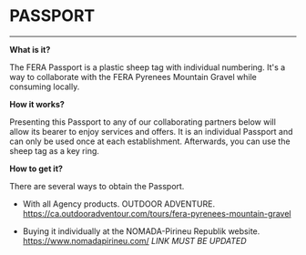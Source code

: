 # PASSPORT

---

**What is it?**

The FERA Passport is a plastic sheep tag with individual numbering.
It's a way to collaborate with the FERA Pyrenees Mountain Gravel while consuming locally.

**How it works?**

Presenting this Passport to any of our collaborating partners below will allow its bearer to enjoy services and offers.
It is an individual Passport and can only be used once at each establishment.
Afterwards, you can use the sheep tag as a key ring.

**How to get it?**

There are several ways to obtain the Passport.

- With all Agency products. OUTDOOR ADVENTURE. <https://ca.outdooradventour.com/tours/fera-pyrenees-mountain-gravel>

- Buying it individually at the NOMADA-Pirineu Republik website. <https://www.nomadapirineu.com/> _LINK MUST BE UPDATED_
